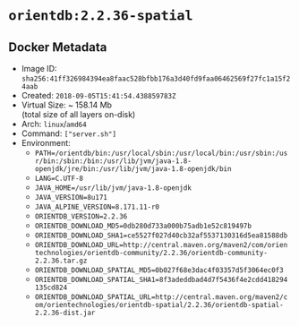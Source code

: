 # `orientdb:2.2.36-spatial`

## Docker Metadata

- Image ID: `sha256:41ff326984394ea8faac528bfbb176a3d40fd9faa06462569f27fc1a15f24aab`
- Created: `2018-09-05T15:41:54.438859783Z`
- Virtual Size: ~ 158.14 Mb  
  (total size of all layers on-disk)
- Arch: `linux`/`amd64`
- Command: `["server.sh"]`
- Environment:
  - `PATH=/orientdb/bin:/usr/local/sbin:/usr/local/bin:/usr/sbin:/usr/bin:/sbin:/bin:/usr/lib/jvm/java-1.8-openjdk/jre/bin:/usr/lib/jvm/java-1.8-openjdk/bin`
  - `LANG=C.UTF-8`
  - `JAVA_HOME=/usr/lib/jvm/java-1.8-openjdk`
  - `JAVA_VERSION=8u171`
  - `JAVA_ALPINE_VERSION=8.171.11-r0`
  - `ORIENTDB_VERSION=2.2.36`
  - `ORIENTDB_DOWNLOAD_MD5=0db280d733a000b75adb1e52c819497b`
  - `ORIENTDB_DOWNLOAD_SHA1=ce5527f027d40cb32af5537130316d5ea81588db`
  - `ORIENTDB_DOWNLOAD_URL=http://central.maven.org/maven2/com/orientechnologies/orientdb-community/2.2.36/orientdb-community-2.2.36.tar.gz`
  - `ORIENTDB_DOWNLOAD_SPATIAL_MD5=0b027f68e3dac4f03357d5f3064ec0f3`
  - `ORIENTDB_DOWNLOAD_SPATIAL_SHA1=8f3adeddbad4d7f5436f4e2cdd418294135cd824`
  - `ORIENTDB_DOWNLOAD_SPATIAL_URL=http://central.maven.org/maven2/com/orientechnologies/orientdb-spatial/2.2.36/orientdb-spatial-2.2.36-dist.jar`
